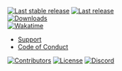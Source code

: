 [![Last stable release](https://img.shields.io/github/v/release/Wixonic/12th-Client?display_name=tag&label=Last%20stable%20release)](https://github.com/Wixonic/12th-Client/releases) [![Last release](https://img.shields.io/github/v/tag/Wixonic/12th-Client?display_name=tag&label=Last%20pre-release)](https://github.com/Wixonic/12th-Client/tags)<br />
[![Downloads](https://img.shields.io/github/downloads/Wixonic/12th-Client/total?label=Downloads&color=0C0)](https://github.com/Wixonic/12th-Client/releases)<br />
[![Wakatime](https://wakatime.com/badge/github/Wixonic/12th-Client.svg?style=flat)](https://wakatime.com/badge/github/Wixonic/12th-Client)

- [Support](https://github.com/Wixonic/12th-Client/blob/Default/.github/SUPPORT.md)
- [Code of Conduct](https://github.com/Wixonic/12th-Client/blob/Default/.github/CODE_OF_CONDUCT.md)

[![Contributors](https://img.shields.io/github/contributors/Wixonic/12th-Client?color=%2308F&label=Contributors)](https://github.com/Wixonic/12th-Client/blob/Default/.github/CONTRIBUTING.md)
[![License](https://img.shields.io/github/license/Wixonic/12th-Client?color=%23555&label=License)](https://github.com/Wixonic/12th-Client/blob/Default/LICENSE)
[![Discord](https://img.shields.io/discord/1020663521530351627?logo=discord&logoColor=94ABFC&label=Discord&color=7289DA)](https://go.wixonic.fr/discord)